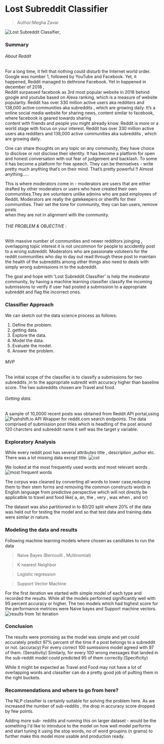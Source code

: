  # Lost Subreddit Classifier
> Author:Megha Zavar


 ![Lost Subreddit Classifier ](https://git.generalassemb.ly/mzavar/project_3/blob/master/wordcloud%20title.png),


### Summary
###### About Reddit
For a long time, it felt that nothing could disturb the Internet world order. Google was number 1, followed by YouTube and 
Facebook. Yet, it happened, Reddit managed to dethrone Facebook. Yet in happened in december of 2018 ,  
Reddit surpassed facebook as  3rd most popular website in 2018 behind google and youtube based on Alexa ranking,
which is a measure of website popularity. Reddit has over 330 million active users aka redditers and  138,000 active communities aka subreddits , which are growing
daily. 
It’s a online social media website for sharing news, content similar to facebook, where facebook is geared towards sharing  
content  with friends and people  you might already know. Reddit is more or a world stage with focus on your interest.
Reddit has over 330 million active users aka redditers and  138,000 active communities aka subreddits , which are growing
daily. 

One can share thoughts on any topic on any community, they have choice to  disclose  or not disclose their identity.
It has become a platform for open and  honest conversation with out fear of judgement and backlash. To some it has
become a platform for free speech. They can be themselves - write  pretty much anything that’s on their mind. That’s 
pretty powerful !! Almost  anything.....

This is where moderators come in - moderators are users that are either drafted by other moderators or users who have created
their own communities.They are volunteers unlike admins who are paid employees of Reddit. Moderators are really the 
gatekeepers or sheriffs for their communities. Their set the tone for community, they can ban users, remove posts  
when they are not in alignment with the community.

###### THE PROBLEM  & OBJECTIVE :
With massive number of communities   and  newer redditors joinging , overlapping topic interest it is  not uncommon for people
to accidently post  to a wrong subreddit. Moderators who are passionate voluteers for the reddit communities who
day in day out read through these post to maintain the health of the subreddits among other things  also need to deals
with simply wrong submissions in to the subreddit.

The goal and hope with 'Lost Subreddit Classifier' is help the moderator community, by having a machine learning classifier
classify the incoming submissions to verify if user had posted a submission to a appropriate subreddit and flag the 
incorrect ones.

### Classifier Approach
We can sketch out the data science process as follows:
1. Define the problem.
2. getting data.
3. Explore the data.
4. Model the data.
5. Evaluate the model.
6. Answer the problem.

######   MVP
The initial scope of the classifier is to classify a submissions for two subreddits ,in to the appropriate subredit with
accuracy higher than baseline score. The two subreddits chosen are Travel and food.

######  Getting data.
A sample of 10,0000 recent posts was obtained from Reddit API portal,using
![Pushshift.io](https://pushshift.io/api-parameters/) API Wrapper for reddit.com search endpoints.
The data comprised of submission post titles which is headting of the post around 120 charcters and  subreddit name
it self was the target y variable. 

### Exploratory Analysis
While every reddit post has several attributes  title , description ,author  etc.  There was a lot missing data except title.
![col](https://git.generalassemb.ly/mzavar/project_3/blob/master/eda.png)

We looked at the most frequently used words and most relevant words .
![most frequent words](https://git.generalassemb.ly/mzavar/project_3/blob/master/bag%20of%20words.png)

The corpus was cleaned by converting all words to  lower case,reducing them to their stem forms and removing the common constructs words in English language from predictive perspective which will not  directly be applicatble to travel and food like( a, an, the , very , was when , and or)

The dataset was also partitioned in  to 80/20 split  where 20% of the data was held out for testing the model and so that test data and training data were similar in nature. 

### Modeling the data and results
Following machine learning models where chosen  as canditates to run the data
 > Naive Bayes (Bernoulli , Multinomial)
 
 > K nearest Neighbor
 
 > Logistic regression
 
 > Support Vector Machine
 
 For the first iteration we started with simple model of each type and recorded the results. While all the models performed significantly well with 95 percent accuracy or higher. The two models which had highest score for the performance metrices were Naive bayes and Support machine vectors.
 ![results from 1st iteration](https://git.generalassemb.ly/mzavar/project_3/blob/master/results-pass-1.png)
 
### Conclusion
The results were promising as the model was simple and yet could accurately predict 97% percent of the time if a post belongs to a subreddit or not.  (accuracy)
For every correct 100 sumissions model agreed with 97 of them. (Sensitivity)
Similarly, for every 100 wrong messages that landed in the sub-reddit model could predicted 95 of them correctly.(Specificity)

While it might be  expected as Travel and Food may not have a lot of overlapping words and classifier can do a pretty good job of putting them in the right buckets.

### Recommendations and where to go from here?
The NLP classifier is certainly suitable for solving the problem here. As we increased the number of sub-reddits , the drop in accuracy score  dropped by few points.

Adding more sub- reddits and running this on larger dataset - would be the something I'd like to introduce to the model on how well model performs and start tuning it using the stop words,  no of word groupins (n grams) to further make this model
more usable and production ready.









